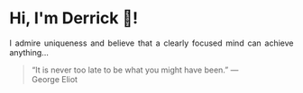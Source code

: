 # Hi, I'm Derrick 👋!
<p align="justify">I admire uniqueness and believe that a clearly focused mind can achieve anything...</p> 
<!-- #quote-start -->
<blockquote>&ldquo;It is never too late to be what you might have been.&rdquo; &mdash; <footer>George Eliot</footer></blockquote>
<!-- #quote-end -->
